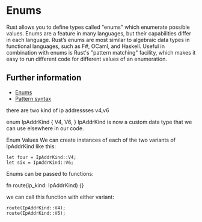 # Enums

Rust allows you to define types called "enums" which enumerate possible values.
Enums are a feature in many languages, but their capabilities differ in each language. Rust’s enums are most similar to algebraic data types in functional languages, such as F#, OCaml, and Haskell.
Useful in combination with enums is Rust's "pattern matching" facility, which makes it easy to run different code for different values of an enumeration.

## Further information

- [Enums](https://doc.rust-lang.org/book/ch06-00-enums.html)
- [Pattern syntax](https://doc.rust-lang.org/book/ch18-03-pattern-syntax.html)

there are two kind of ip addressses v4,v6

enum IpAddrKind {
    V4,
    V6,
}
IpAddrKind is now a custom data type that we can use elsewhere in our code.

Enum Values
We can create instances of each of the two variants of IpAddrKind like this:

    let four = IpAddrKind::V4;
    let six = IpAddrKind::V6;

Enums can be passed to functions:

fn route(ip_kind: IpAddrKind) {}

we can call this function with either variant:


    route(IpAddrKind::V4);
    route(IpAddrKind::V6);
